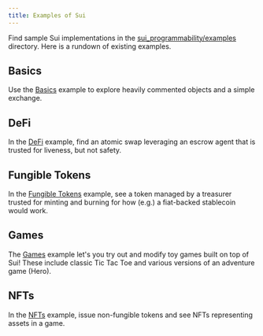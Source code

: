 ```yaml
---
title: Examples of Sui
---
```


Find sample Sui implementations in the [sui_programmability/examples](../../../sui_programmability/examples) directory. Here is a rundown of existing examples.

## Basics

Use the [Basics](../../../sui_programmability/examples/basics) example to explore heavily commented objects and a simple exchange.

## DeFi

In the [DeFi](../../../sui_programmability/examples/defi) example, find an atomic swap leveraging an escrow agent that is trusted for liveness, but not safety.

## Fungible Tokens

In the [Fungible Tokens](../../../sui_programmability/examples/fungible_tokens) example, see a token managed by a treasurer trusted for minting and burning for
how (e.g.) a fiat-backed stablecoin would work.

## Games

The [Games](../../../sui_programmability/examples/games) example let's you try out and modify toy games built on top of Sui! These include classic Tic Tac Toe
and various versions of an adventure game (Hero).

## NFTs

In the [NFTs](../../../sui_programmability/examples/nfts) example, issue non-fungible tokens and see NFTs representing assets in a game.
